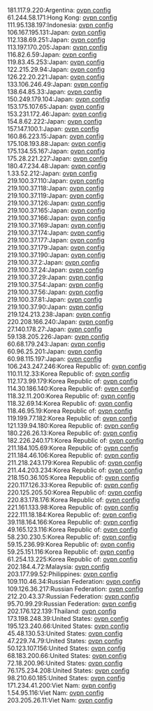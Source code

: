 181.117.9.220:Argentina: [ovpn config](vpn/181_117_9_220.ovpn)  
61.244.58.171:Hong Kong: [ovpn config](vpn/61_244_58_171.ovpn)  
111.95.138.197:Indonesia: [ovpn config](vpn/111_95_138_197.ovpn)  
106.167.195.131:Japan: [ovpn config](vpn/106_167_195_131.ovpn)  
112.138.69.251:Japan: [ovpn config](vpn/112_138_69_251.ovpn)  
113.197.170.205:Japan: [ovpn config](vpn/113_197_170_205.ovpn)  
116.82.6.59:Japan: [ovpn config](vpn/116_82_6_59.ovpn)  
119.83.45.253:Japan: [ovpn config](vpn/119_83_45_253.ovpn)  
122.215.29.94:Japan: [ovpn config](vpn/122_215_29_94.ovpn)  
126.22.20.221:Japan: [ovpn config](vpn/126_22_20_221.ovpn)  
133.106.246.49:Japan: [ovpn config](vpn/133_106_246_49.ovpn)  
138.64.85.33:Japan: [ovpn config](vpn/138_64_85_33.ovpn)  
150.249.179.104:Japan: [ovpn config](vpn/150_249_179_104.ovpn)  
153.175.107.65:Japan: [ovpn config](vpn/153_175_107_65.ovpn)  
153.231.172.46:Japan: [ovpn config](vpn/153_231_172_46.ovpn)  
154.8.62.222:Japan: [ovpn config](vpn/154_8_62_222.ovpn)  
157.147.100.1:Japan: [ovpn config](vpn/157_147_100_1.ovpn)  
160.86.223.15:Japan: [ovpn config](vpn/160_86_223_15.ovpn)  
175.108.193.88:Japan: [ovpn config](vpn/175_108_193_88.ovpn)  
175.134.55.167:Japan: [ovpn config](vpn/175_134_55_167.ovpn)  
175.28.221.227:Japan: [ovpn config](vpn/175_28_221_227.ovpn)  
180.47.234.48:Japan: [ovpn config](vpn/180_47_234_48.ovpn)  
1.33.52.212:Japan: [ovpn config](vpn/1_33_52_212.ovpn)  
219.100.37.110:Japan: [ovpn config](vpn/219_100_37_110.ovpn)  
219.100.37.118:Japan: [ovpn config](vpn/219_100_37_118.ovpn)  
219.100.37.119:Japan: [ovpn config](vpn/219_100_37_119.ovpn)  
219.100.37.126:Japan: [ovpn config](vpn/219_100_37_126.ovpn)  
219.100.37.165:Japan: [ovpn config](vpn/219_100_37_165.ovpn)  
219.100.37.166:Japan: [ovpn config](vpn/219_100_37_166.ovpn)  
219.100.37.169:Japan: [ovpn config](vpn/219_100_37_169.ovpn)  
219.100.37.174:Japan: [ovpn config](vpn/219_100_37_174.ovpn)  
219.100.37.177:Japan: [ovpn config](vpn/219_100_37_177.ovpn)  
219.100.37.179:Japan: [ovpn config](vpn/219_100_37_179.ovpn)  
219.100.37.190:Japan: [ovpn config](vpn/219_100_37_190.ovpn)  
219.100.37.2:Japan: [ovpn config](vpn/219_100_37_2.ovpn)  
219.100.37.24:Japan: [ovpn config](vpn/219_100_37_24.ovpn)  
219.100.37.29:Japan: [ovpn config](vpn/219_100_37_29.ovpn)  
219.100.37.54:Japan: [ovpn config](vpn/219_100_37_54.ovpn)  
219.100.37.56:Japan: [ovpn config](vpn/219_100_37_56.ovpn)  
219.100.37.81:Japan: [ovpn config](vpn/219_100_37_81.ovpn)  
219.100.37.90:Japan: [ovpn config](vpn/219_100_37_90.ovpn)  
219.124.213.238:Japan: [ovpn config](vpn/219_124_213_238.ovpn)  
220.208.166.240:Japan: [ovpn config](vpn/220_208_166_240.ovpn)  
27.140.178.27:Japan: [ovpn config](vpn/27_140_178_27.ovpn)  
59.138.205.226:Japan: [ovpn config](vpn/59_138_205_226.ovpn)  
60.68.179.243:Japan: [ovpn config](vpn/60_68_179_243.ovpn)  
60.96.25.201:Japan: [ovpn config](vpn/60_96_25_201.ovpn)  
60.98.115.197:Japan: [ovpn config](vpn/60_98_115_197.ovpn)  
106.243.247.246:Korea Republic of: [ovpn config](vpn/106_243_247_246.ovpn)  
110.11.12.33:Korea Republic of: [ovpn config](vpn/110_11_12_33.ovpn)  
112.173.99.179:Korea Republic of: [ovpn config](vpn/112_173_99_179.ovpn)  
114.30.186.140:Korea Republic of: [ovpn config](vpn/114_30_186_140.ovpn)  
118.32.11.200:Korea Republic of: [ovpn config](vpn/118_32_11_200.ovpn)  
118.32.69.14:Korea Republic of: [ovpn config](vpn/118_32_69_14.ovpn)  
118.46.95.19:Korea Republic of: [ovpn config](vpn/118_46_95_19.ovpn)  
119.199.77.182:Korea Republic of: [ovpn config](vpn/119_199_77_182.ovpn)  
121.139.94.180:Korea Republic of: [ovpn config](vpn/121_139_94_180.ovpn)  
180.226.26.13:Korea Republic of: [ovpn config](vpn/180_226_26_13.ovpn)  
182.226.240.171:Korea Republic of: [ovpn config](vpn/182_226_240_171.ovpn)  
211.184.105.69:Korea Republic of: [ovpn config](vpn/211_184_105_69.ovpn)  
211.184.46.106:Korea Republic of: [ovpn config](vpn/211_184_46_106.ovpn)  
211.218.243.179:Korea Republic of: [ovpn config](vpn/211_218_243_179.ovpn)  
211.44.203.234:Korea Republic of: [ovpn config](vpn/211_44_203_234.ovpn)  
218.150.36.105:Korea Republic of: [ovpn config](vpn/218_150_36_105.ovpn)  
220.117.126.33:Korea Republic of: [ovpn config](vpn/220_117_126_33.ovpn)  
220.125.205.50:Korea Republic of: [ovpn config](vpn/220_125_205_50.ovpn)  
220.83.178.176:Korea Republic of: [ovpn config](vpn/220_83_178_176.ovpn)  
221.161.133.98:Korea Republic of: [ovpn config](vpn/221_161_133_98.ovpn)  
222.111.18.184:Korea Republic of: [ovpn config](vpn/222_111_18_184.ovpn)  
39.118.164.166:Korea Republic of: [ovpn config](vpn/39_118_164_166.ovpn)  
49.165.123.116:Korea Republic of: [ovpn config](vpn/49_165_123_116.ovpn)  
58.230.230.5:Korea Republic of: [ovpn config](vpn/58_230_230_5.ovpn)  
59.15.236.99:Korea Republic of: [ovpn config](vpn/59_15_236_99.ovpn)  
59.25.151.116:Korea Republic of: [ovpn config](vpn/59_25_151_116.ovpn)  
61.254.13.225:Korea Republic of: [ovpn config](vpn/61_254_13_225.ovpn)  
202.184.4.72:Malaysia: [ovpn config](vpn/202_184_4_72.ovpn)  
203.177.99.52:Philippines: [ovpn config](vpn/203_177_99_52.ovpn)  
109.110.46.34:Russian Federation: [ovpn config](vpn/109_110_46_34.ovpn)  
109.126.36.217:Russian Federation: [ovpn config](vpn/109_126_36_217.ovpn)  
212.20.43.37:Russian Federation: [ovpn config](vpn/212_20_43_37.ovpn)  
95.70.99.29:Russian Federation: [ovpn config](vpn/95_70_99_29.ovpn)  
202.176.122.139:Thailand: [ovpn config](vpn/202_176_122_139.ovpn)  
173.198.248.39:United States: [ovpn config](vpn/173_198_248_39.ovpn)  
195.123.240.66:United States: [ovpn config](vpn/195_123_240_66.ovpn)  
45.48.130.53:United States: [ovpn config](vpn/45_48_130_53.ovpn)  
47.229.74.79:United States: [ovpn config](vpn/47_229_74_79.ovpn)  
50.123.107.156:United States: [ovpn config](vpn/50_123_107_156.ovpn)  
68.183.200.66:United States: [ovpn config](vpn/68_183_200_66.ovpn)  
72.18.200.96:United States: [ovpn config](vpn/72_18_200_96.ovpn)  
76.175.234.208:United States: [ovpn config](vpn/76_175_234_208.ovpn)  
98.210.60.185:United States: [ovpn config](vpn/98_210_60_185.ovpn)  
171.234.41.200:Viet Nam: [ovpn config](vpn/171_234_41_200.ovpn)  
1.54.95.116:Viet Nam: [ovpn config](vpn/1_54_95_116.ovpn)  
203.205.26.11:Viet Nam: [ovpn config](vpn/203_205_26_11.ovpn)  
